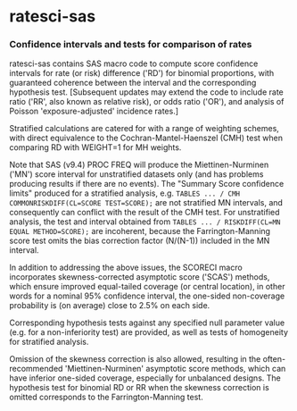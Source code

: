 # ratesci-sas

### Confidence intervals and tests for comparison of rates

ratesci-sas contains SAS macro code to compute score confidence intervals for rate (or risk) difference ('RD') for binomial proportions, with guaranteed coherence 
between the interval and the corresponding hypothesis test. [Subsequent updates may extend the code to include rate ratio ('RR', also known as relative risk), or
odds ratio ('OR'), and analysis of Poisson 'exposure-adjusted' incidence rates.]

Stratified calculations are catered for with a range of weighting schemes, with direct equivalence to the Cochran-Mantel-Haenszel (CMH) test when 
comparing RD with WEIGHT=1 for MH weights. 

Note that SAS (v9.4) PROC FREQ will produce the Miettinen-Nurminen ('MN') score interval for unstratified datasets only (and has problems producing results 
if there are no events). The "Summary Score confidence limits" produced for a stratified analysis, e.g.
 `TABLES ... / CMH COMMONRISKDIFF(CL=SCORE TEST=SCORE);`
are not stratified MN intervals, and consequently can conflict with the result of the CMH test. 
For unstratified analysis, the test and interval obtained from `TABLES ... / RISKDIFF(CL=MN EQUAL METHOD=SCORE);` 
are incoherent, because the Farrington-Manning score test omits the bias correction factor (N/(N-1)) included in the MN interval.

In addition to addressing the above issues, the SCORECI macro incorporates skewness-corrected asymptotic score ('SCAS') methods, which ensure 
improved equal-tailed coverage (or central location), 
in other words for a nominal 95% confidence interval, the one-sided non-coverage probability is (on average) close to 2.5% on each side. 
 
Corresponding hypothesis tests against any specified null parameter value (e.g. for a non-inferiority test) are provided, as well as tests of homogeneity
for stratified analysis. 

Omission of the skewness correction is also allowed, resulting in the often-recommended 'Miettinen-Nurminen' asymptotic score methods, 
which can have inferior one-sided coverage, especially for unbalanced designs. The hypothesis test for binomial RD or RR when the skewness correction is 
omitted corresponds to the Farrington-Manning test.

